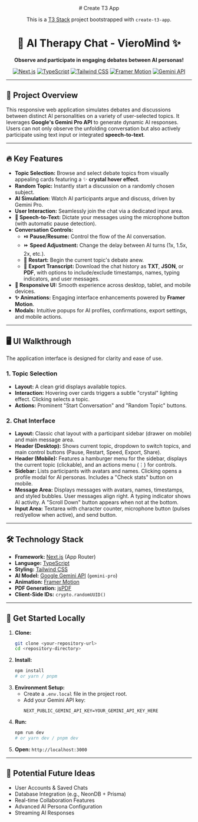 <div align="center">
# Create T3 App

This is a [T3 Stack](https://create.t3.gg/) project bootstrapped with `create-t3-app`.
</div>
<div align="center">

# 🤖 AI Therapy Chat - VieroMind ✨

**Observe and participate in engaging debates between AI personas!**

[![Next.js](https://img.shields.io/badge/Next.js-15-000000?style=for-the-badge&logo=nextdotjs&logoColor=white)](https://nextjs.org/) [![TypeScript](https://img.shields.io/badge/TypeScript-5.x-3178C6?style=for-the-badge&logo=typescript&logoColor=white)](https://www.typescriptlang.org/) [![Tailwind CSS](https://img.shields.io/badge/Tailwind_CSS-3.x-38B2AC?style=for-the-badge&logo=tailwind-css&logoColor=white)](https://tailwindcss.com/) [![Framer Motion](https://img.shields.io/badge/Framer_Motion-10.x-0055FF?style=for-the-badge&logo=framer&logoColor=white)](https://www.framer.com/motion/) [![Gemini API](https://img.shields.io/badge/Gemini_API-4285F4?style=for-the-badge&logo=google&logoColor=white)](https://ai.google.dev/)

</div>

---

## 🎯 Project Overview

This responsive web application simulates debates and discussions between distinct AI personalities on a variety of user-selected topics. It leverages **Google's Gemini Pro API** to generate dynamic AI responses. Users can not only observe the unfolding conversation but also actively participate using text input or integrated **speech-to-text**.

---

## 🔥 Key Features

* **Topic Selection:** Browse and select debate topics from visually appealing cards featuring a ✨ **crystal hover effect**.
* **Random Topic:** Instantly start a discussion on a randomly chosen subject.
* **AI Simulation:** Watch AI participants argue and discuss, driven by Gemini Pro.
* **User Interaction:** Seamlessly join the chat via a dedicated input area.
* **🎤 Speech-to-Text:** Dictate your messages using the microphone button (with automatic pause detection).
* **Conversation Controls:**
    * ⏯️ **Pause/Resume:** Control the flow of the AI conversation.
    * ⏩ **Speed Adjustment:** Change the delay between AI turns (1x, 1.5x, 2x, etc.).
    * 🔄 **Restart:** Begin the current topic's debate anew.
    * 💾 **Export Transcript:** Download the chat history as **TXT**, **JSON**, or **PDF**, with options to include/exclude timestamps, names, typing indicators, and user messages.
* **📱 Responsive UI:** Smooth experience across desktop, tablet, and mobile devices.
* **✨ Animations:** Engaging interface enhancements powered by **Framer Motion**.
* **Modals:** Intuitive popups for AI profiles, confirmations, export settings, and mobile actions.

---

## 🖥️ UI Walkthrough

The application interface is designed for clarity and ease of use.

### 1. Topic Selection

* **Layout:** A clean grid displays available topics.
* **Interaction:** Hovering over cards triggers a subtle "crystal" lighting effect. Clicking selects a topic.
* **Actions:** Prominent "Start Conversation" and "Random Topic" buttons.

### 2. Chat Interface

* **Layout:** Classic chat layout with a participant sidebar (drawer on mobile) and main message area.
* **Header (Desktop):** Shows current topic, dropdown to switch topics, and main control buttons (Pause, Restart, Speed, Export, Share).
* **Header (Mobile):** Features a hamburger menu for the sidebar, displays the current topic (clickable), and an actions menu (⋮) for controls.
* **Sidebar:** Lists participants with avatars and names. Clicking opens a profile modal for AI personas. Includes a "Check stats" button on mobile.
* **Message Area:** Displays messages with avatars, names, timestamps, and styled bubbles. User messages align right. A typing indicator shows AI activity. A "Scroll Down" button appears when not at the bottom.
* **Input Area:** Textarea with character counter, microphone button (pulses red/yellow when active), and send button.

---

## 🛠️ Technology Stack

* **Framework:** [Next.js](https://nextjs.org/) (App Router)
* **Language:** [TypeScript](https://www.typescriptlang.org/)
* **Styling:** [Tailwind CSS](https://tailwindcss.com/)
* **AI Model:** [Google Gemini API](https://ai.google.dev/) (`gemini-pro`)
* **Animation:** [Framer Motion](https://www.framer.com/motion/)
* **PDF Generation:** [jsPDF](https://github.com/parallax/jsPDF)
* **Client-Side IDs:** `crypto.randomUUID()`

---

## 🚀 Get Started Locally

1.  **Clone:**
    ```bash
    git clone <your-repository-url>
    cd <repository-directory>
    ```
2.  **Install:**
    ```bash
    npm install
    # or yarn / pnpm
    ```
3.  **Environment Setup:**
    * Create a `.env.local` file in the project root.
    * Add your Gemini API key:
        ```dotenv
        NEXT_PUBLIC_GEMINI_API_KEY=YOUR_GEMINI_API_KEY_HERE
        ```
4.  **Run:**
    ```bash
    npm run dev
    # or yarn dev / pnpm dev
    ```
5.  **Open:** `http://localhost:3000`

---

## 🔮 Potential Future Ideas

* User Accounts & Saved Chats
* Database Integration (e.g., NeonDB + Prisma)
* Real-time Collaboration Features
* Advanced AI Persona Configuration
* Streaming AI Responses
